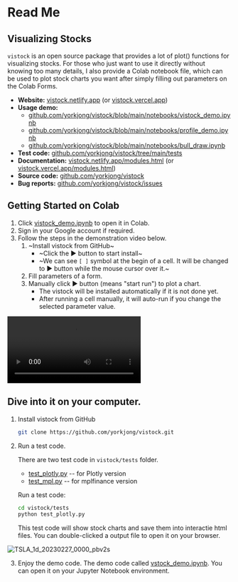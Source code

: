 # Read Me
## Visualizing Stocks
`vistock` is an open source package that provides a lot of plot() functions for visualizing stocks. For those who just want to use it directly without knowing too many details, I also provide a Colab notebook file, which can be used to plot stock charts you want after simply filling out parameters on the Colab Forms.

- **Website:** [vistock.netlify.app](https://vistock.netlify.app) (or [vistock.vercel.app](https://vistock.vercel.app))
- **Usage demo:**
  - [github.com/yorkjong/vistock/blob/main/notebooks/vistock_demo.ipynb](https://github.com/yorkjong/vistock/blob/main/notebooks/vistock_demo.ipynb)
  - [github.com/yorkjong/vistock/blob/main/notebooks/profile_demo.ipynb](https://github.com/yorkjong/vistock/blob/main/notebooks/profile_demo.ipynb)
  - [github.com/yorkjong/vistock/blob/main/notebooks/bull_draw.ipynb](https://github.com/yorkjong/vistock/blob/main/notebooks/bull_draw.ipynb)
- **Test code:** [github.com/yorkjong/vistock/tree/main/tests](https://github.com/yorkjong/vistock/tree/main/tests)
- **Documentation:** [vistock.netlify.app/modules.html](https://vistock.netlify.app/modules.html) (or [vistock.vercel.app/modules.html](https://vistock.vercel.app/modules.html))
- **Source code:** [github.com/yorkjong/vistock](https://github.com/yorkjong/vistock)
- **Bug reports:** [github.com/yorkjong/vistock/issues](https://github.com/yorkjong/vistock/issues)

## Getting Started on Colab

1. Click [vistock_demo.ipynb](https://colab.research.google.com/github/yorkjong/vistock/blob/main/notebooks/vistock_demo.ipynb) to open it in Colab.
2. Sign in your Google account if required.
3. Follow the steps in the demonstration video below.
   1. ~Install vistock from GitHub~
      * ~Click the ► button to start install~
      * ~We can see `[ ]` symbol at the begin of a cell. It will be changed to ► button while the mouse cursor over it.~
   2. Fill parameters of a form.
   3. Manually click ► button (means "start run") to plot a chart.
      * The vistock will be installed automatically if it is not done yet.
      * After running a cell manually, it will auto-run if you change the selected parameter value.

<video src="https://github.com/user-attachments/assets/21e44415-a489-4a72-a813-31a340788443"  doncontrols="controls" style="max-width: 640px;">
</video>


## Dive into it on your computer.

1. Install vistock from GitHub

    ```sh
    git clone https://github.com/yorkjong/vistock.git
    ```

2. Run a test code.

    There are two test code in `vistock/tests` folder.

    * [test_plotly.py](https://github.com/yorkjong/vistock/blob/main/tests/test_plotly.py) -- for Plotly version
    * [test_mpl.py](https://github.com/yorkjong/vistock/blob/main/tests/test_mpl.py) -- for mplfinance version

    Run a test code:
    ```sh
    cd vistock/tests
    python test_plotly.py
    ```

    This test code will show stock charts and save them into interactie html files.
    You can double-clicked a output file to open it on your browser.

![TSLA_1d_20230227_0000_pbv2s](https://user-images.githubusercontent.com/11453572/224471104-c6a998eb-368a-4de5-ac01-409bbe04be77.png)

3. Enjoy the demo code.
    The demo code called [vstock_demo.ipynb](https://github.com/yorkjong/vistock/blob/main/notebooks/vistock_demo.ipynb). You can open it on your Jupyter Notebook environment.

[//]: # (This may be the most platform independent comment)
